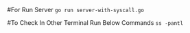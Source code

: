 #For Run Server
```go run server-with-syscall.go```

#To Check In Other Terminal Run Below Commands
```ss -pantl ```
